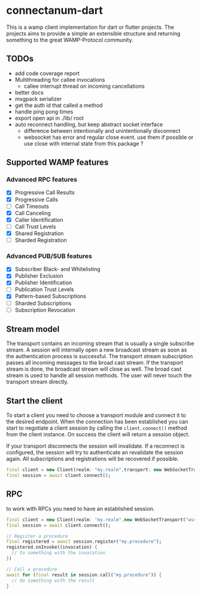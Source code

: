 # connectanum-dart

This is a wamp client implementation for dart or flutter projects. The projects aims to 
provide a simple an extensible structure and returning something to the great WAMP-Protocol community.

## TODOs

- add code coverage report
- Multithreading for callee invocations
    - callee interrupt thread on incoming cancellations
- better docs
- msgpack serializer
- get the auth id that called a method
- handle ping pong times
- export open api in ./lib/ root
- auto reconnect handling, but keep abstract socket interface
    - difference between intentionally and unintentionally disconnect
    - websocket has error and regular close event. use them if possible or use close with internal state from this package ?

## Supported WAMP features

### Advanced RPC features

- [x] Progressive Call Results
- [x] Progressive Calls
- [ ] Call Timeouts
- [x] Call Canceling
- [x] Caller Identification
- [ ] Call Trust Levels
- [x] Shared Registration
- [ ] Sharded Registration

### Advanced PUB/SUB features

- [x] Subscriber Black- and Whitelisting
- [x] Publisher Exclusion
- [x] Publisher Identification
- [ ] Publication Trust Levels
- [x] Pattern-based Subscriptions
- [ ] Sharded Subscriptions
- [ ] Subscription Revocation

## Stream model

The transport contains an incoming stream that is usually a single subscribe stream. A session will internally
open a new broadcast stream as soon as the authentication process is successful. The transport stream subscription
passes all incoming messages to the broad cast stream. If the transport stream is done, the broadcast stream will close
as well. The broad cast stream is used to handle all session methods. The user will never touch the transport stream
directly.

## Start the client

To start a client you need to choose a transport module and connect it to the desired endpoint.
When the connection has been established you can start to negotiate a client session by calling
the `client.connect()` method from the client instance. On success the client will return a
session object.

If your transport disconnects the session will invalidate. If a reconnect is configured, the session
will try to authenticate an revalidate the session again. All subscriptions and registrations will
be recovered if possible.

```dart
final client = new Client(realm: "my.realm",transport: new WebSocketTransport("wss://localhost:8443"));
final session = await client.connect();
```

## RPC

to work with RPCs you need to have an established session. 

```dart
final client = new Client(realm: "my.realm",new WebSocketTransport("wss://localhost:8443"));
final session = await client.connect();

// Register a procedure
final registered = await session.register("my.procedure");
registered.onInvoke((invocation) {
  // to something with the invocation
})

// Call a procedure
await for (final result in session.call("my.procedure")) {
  // do something with the result
}
```
